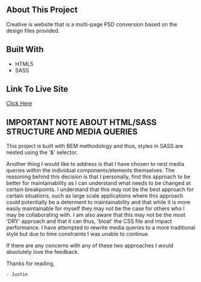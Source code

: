 ## About This Project

Creative is website that is a multi-page PSD conversion based on the design files provided. 

## Built With
*   HTML5
*   SASS 

## Link To Live Site
[Click Here](https://agency-creative.netlify.app)

## IMPORTANT NOTE ABOUT HTML/SASS STRUCTURE AND MEDIA QUERIES

This project is built with BEM methodology and thus, styles in SASS are nested using the '&' selector. 

Another thing I would like to address is that I have chosen to nest media queries within the individual components/elements themselves. The reasoning behind this decision is that I personally, find this approach to be better for maintainability as I can understand what needs to be changed at certain breakpoints. I understand that this may not be the best approach for certain situations, such as large scale applications where this approach could potentially be a determent to maintainability and that while it is more easily maintainable for myself they may not be the case for others who I may be collaborating with. I am also aware that this may not be the most 'DRY' approach and that it can thus, 'bloat' the CSS file and impact performance. I have attempted to rewrite media queries to a more traditional style but due to time constraints I was unable to continue. 

If there are any concerns with any of these two approaches I would absolutely love the feedback.

Thanks for reading, 

    - Justin
